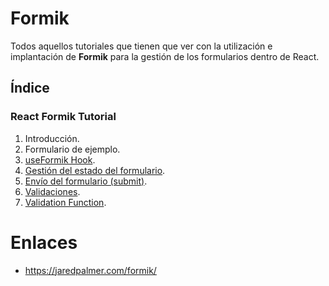 # Formik

Todos aquellos tutoriales que tienen que ver con la utilización e implantación de **Formik** para la gestión de los formularios dentro de React.

## Índice

### React Formik Tutorial
1. Introducción.
2. Formulario de ejemplo.
3. [useFormik Hook](https://github.com/DevJoseManuel/js-tutorials/blob/master/react/formik/03_useFormik_hook.md).
4. [Gestión del estado del formulario](https://github.com/DevJoseManuel/js-tutorials/blob/master/react/formik/04_Managing_Form_State.md).
5. [Envío del formulario (submit)](https://github.com/DevJoseManuel/js-tutorials/blob/master/react/formik/05_Handling_Form_Submission.md).
6. [Validaciones](https://github.com/DevJoseManuel/js-tutorials/blob/master/react/formik/06_Form_Validation.md).
7. [Validation Function](https://github.com/DevJoseManuel/js-tutorials/blob/master/react/formik/07_Validation_Function.md).


# Enlaces
* <https://jaredpalmer.com/formik/>

